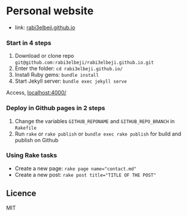 # Personal website

- link: [rabi3elbeji.github.io](https://rabi3elbeji.github.io)

### Start in 4 steps

1. Download or clone repo `git@github.com:rabi3elbeji/rabi3elbeji.github.io.git`
2. Enter the folder: `cd rabi3elbeji.github.io/`
3. Install Ruby gems: `bundle install`
4. Start Jekyll server: `bundle exec jekyll serve`

Access, [localhost:4000/](http://localhost:4000/)

### Deploy in Github pages in 2 steps

1. Change the variables `GITHUB_REPONAME` and `GITHUB_REPO_BRANCH` in `Rakefile`
2. Run `rake` or `rake publish` or `bundle exec rake publish` for build and publish on Github

### Using Rake tasks

* Create a new page: `rake page name="contact.md"`
* Create a new post: `rake post title="TITLE OF THE POST"`


## Licence
MIT
